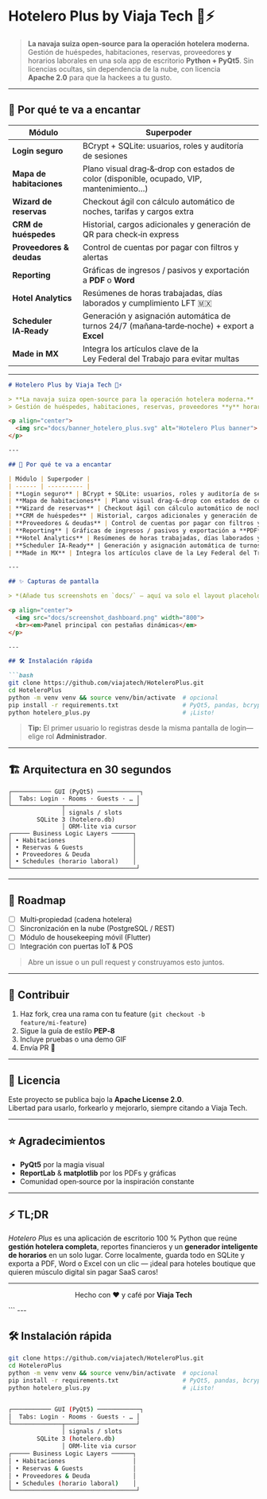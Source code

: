 # Hotelero Plus by Viaja Tech 🏨⚡

> **La navaja suiza open‑source para la operación hotelera moderna.**  
> Gestión de huéspedes, habitaciones, reservas, proveedores **y** horarios laborales en una sola app de escritorio **Python + PyQt5**. Sin licencias ocultas, sin dependencia de la nube, con licencia **Apache 2.0** para que la hackees a tu gusto.


---

## 🚀 Por qué te va a encantar

| Módulo | Superpoder |
| ------ | ---------- |
| **Login seguro** | BCrypt + SQLite: usuarios, roles y auditoría de sesiones |
| **Mapa de habitaciones** | Plano visual drag‑&‑drop con estados de color (disponible, ocupado, VIP, mantenimiento…) |
| **Wizard de reservas** | Checkout ágil con cálculo automático de noches, tarifas y cargos extra |
| **CRM de huéspedes** | Historial, cargos adicionales y generación de QR para check‑in express |
| **Proveedores & deudas** | Control de cuentas por pagar con filtros y alertas |
| **Reporting** | Gráficas de ingresos / pasivos y exportación a **PDF** o **Word** |
| **Hotel Analytics** | Resúmenes de horas trabajadas, días laborados y cumplimiento LFT 🇲🇽 |
| **Scheduler IA‑Ready** | Generación y asignación automática de turnos 24/7 (mañana‑tarde‑noche) + export a **Excel** |
| **Made in MX** | Integra los artículos clave de la Ley Federal del Trabajo para evitar multas |

---

```markdown
# Hotelero Plus by Viaja Tech 🏨⚡

> **La navaja suiza open‑source para la operación hotelera moderna.**  
> Gestión de huéspedes, habitaciones, reservas, proveedores **y** horarios laborales en una sola app de escritorio **Python + PyQt5**. Sin licencias ocultas, sin dependencia de la nube, con licencia **Apache 2.0** para que la hackees a tu gusto.

<p align="center">
  <img src="docs/banner_hotelero_plus.svg" alt="Hotelero Plus banner">
</p>

---

## 🚀 Por qué te va a encantar

| Módulo | Superpoder |
| ------ | ---------- |
| **Login seguro** | BCrypt + SQLite: usuarios, roles y auditoría de sesiones |
| **Mapa de habitaciones** | Plano visual drag‑&‑drop con estados de color (disponible, ocupado, VIP, mantenimiento…) |
| **Wizard de reservas** | Checkout ágil con cálculo automático de noches, tarifas y cargos extra |
| **CRM de huéspedes** | Historial, cargos adicionales y generación de QR para check‑in express |
| **Proveedores & deudas** | Control de cuentas por pagar con filtros y alertas |
| **Reporting** | Gráficas de ingresos / pasivos y exportación a **PDF** o **Word** |
| **Hotel Analytics** | Resúmenes de horas trabajadas, días laborados y cumplimiento LFT 🇲🇽 |
| **Scheduler IA‑Ready** | Generación y asignación automática de turnos 24/7 (mañana‑tarde‑noche) + export a **Excel** |
| **Made in MX** | Integra los artículos clave de la Ley Federal del Trabajo para evitar multas |

---

## ✨ Capturas de pantalla

> *(Añade tus screenshots en `docs/` — aquí va solo el layout placeholder)*

<p align="center">
  <img src="docs/screenshot_dashboard.png" width="800">
  <br><em>Panel principal con pestañas dinámicas</em>
</p>

---

## 🛠️ Instalación rápida

```bash
git clone https://github.com/viajatech/HoteleroPlus.git
cd HoteleroPlus
python -m venv venv && source venv/bin/activate  # opcional
pip install -r requirements.txt                  # PyQt5, pandas, bcrypt, reportlab, etc.
python hotelero_plus.py                          # ¡Listo!
```

> **Tip:** El primer usuario lo registras desde la misma pantalla de login—elige rol **Administrador**.

---

## 🏗️ Arquitectura en 30 segundos

```
┌─────────── GUI (PyQt5) ────────────┐
│  Tabs: Login · Rooms · Guests · … │
└──────────────┬────────────────────┘
               │ signals / slots
        SQLite 3 (hotelero.db)
               │ ORM‑lite via cursor
┌───── Business Logic Layers ──────┐
│ • Habitaciones                   │
│ • Reservas & Guests              │
│ • Proveedores & Deuda            │
│ • Schedules (horario laboral)    │
└───────────────────────────────────┘
```

---

## 📍 Roadmap

- [ ] Multi‑propiedad (cadena hotelera)  
- [ ] Sincronización en la nube (PostgreSQL / REST)  
- [ ] Módulo de housekeeping móvil (Flutter)  
- [ ] Integración con puertas IoT & POS

> Abre un issue o un pull request y construyamos esto juntos.

---

## 🤝 Contribuir

1. Haz fork, crea una rama con tu feature (`git checkout -b feature/mi‑feature`)
2. Sigue la guía de estilo **PEP‑8**
3. Incluye pruebas o una demo GIF
4. Envía PR 🍻

---

## 🧾 Licencia

Este proyecto se publica bajo la **Apache License 2.0**.  
Libertad para usarlo, forkearlo y mejorarlo, siempre citando a Viaja Tech.

---

## ⭐ Agradecimientos

- **PyQt5** por la magia visual  
- **ReportLab** & **matplotlib** por los PDFs y gráficas  
- Comunidad open‑source por la inspiración constante

---

## ⚡ TL;DR

*Hotelero Plus* es una aplicación de escritorio 100 % Python que reúne **gestión hotelera completa**, reportes financieros y un **generador inteligente de horarios** en un solo lugar. Corre localmente, guarda todo en SQLite y exporta a PDF, Word o Excel con un clic — ¡ideal para hoteles boutique que quieren músculo digital sin pagar SaaS caros!

---

<p align="center">
Hecho con ❤️ y café por <strong>Viaja Tech</strong>
</p>
```
---

## 🛠️ Instalación rápida

```bash
git clone https://github.com/viajatech/HoteleroPlus.git
cd HoteleroPlus
python -m venv venv && source venv/bin/activate  # opcional
pip install -r requirements.txt                  # PyQt5, pandas, bcrypt, reportlab, etc.
python hotelero_plus.py                          # ¡Listo!


┌─────────── GUI (PyQt5) ────────────┐
│  Tabs: Login · Rooms · Guests · … │
└──────────────┬────────────────────┘
               │ signals / slots
        SQLite 3 (hotelero.db)
               │ ORM‑lite via cursor
┌───── Business Logic Layers ──────┐
│ • Habitaciones                   │
│ • Reservas & Guests              │
│ • Proveedores & Deuda            │
│ • Schedules (horario laboral)    │
└───────────────────────────────────┘
